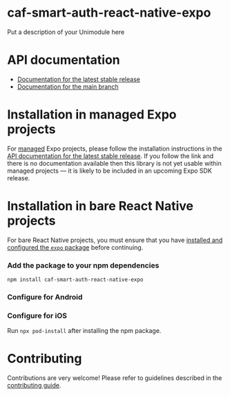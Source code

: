 # caf-smart-auth-react-native-expo

Put a description of your Unimodule here

# API documentation

- [Documentation for the latest stable release](https://docs.expo.dev/versions/latest/sdk/caf-smart-auth-react-native-expo/)
- [Documentation for the main branch](https://docs.expo.dev/versions/unversioned/sdk/caf-smart-auth-react-native-expo/)

# Installation in managed Expo projects

For [managed](https://docs.expo.dev/archive/managed-vs-bare/) Expo projects, please follow the installation instructions in the [API documentation for the latest stable release](#api-documentation). If you follow the link and there is no documentation available then this library is not yet usable within managed projects &mdash; it is likely to be included in an upcoming Expo SDK release.

# Installation in bare React Native projects

For bare React Native projects, you must ensure that you have [installed and configured the `expo` package](https://docs.expo.dev/bare/installing-expo-modules/) before continuing.

### Add the package to your npm dependencies

```
npm install caf-smart-auth-react-native-expo
```

### Configure for Android

### Configure for iOS

Run `npx pod-install` after installing the npm package.

# Contributing

Contributions are very welcome! Please refer to guidelines described in the [contributing guide]( https://github.com/expo/expo#contributing).
